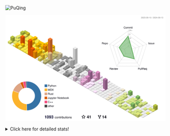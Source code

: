 ![PuQing](https://user-images.githubusercontent.com/27223114/171565019-9a56fae6-b08b-421f-99db-7e830da42371.png)

![](./profile-3d-contrib/profile-season-animate.svg)

<details>
<summary>Click here for detailed stats!</summary>

<!--START_SECTION:waka-->
![Lines of code](https://img.shields.io/badge/From%20Hello%20World%20I%27ve%20Written-1.4%20million%20lines%20of%20code-blue)

**🐱 My GitHub Data** 

> 📦 401.6 kB Used in GitHub's Storage 
 > 
> 🏆 505 Contributions in the Year 2024
 > 
> 🚫 Not Opted to Hire
 > 
> 📜 55 Public Repositories 
 > 
> 🔑 29 Private Repositories 
 > 
**I'm an Early 🐤** 

```text
🌞 Morning                451 commits         █░░░░░░░░░░░░░░░░░░░░░░░░   05.86 % 
🌆 Daytime                3456 commits        ███████████░░░░░░░░░░░░░░   44.88 % 
🌃 Evening                1774 commits        ██████░░░░░░░░░░░░░░░░░░░   23.04 % 
🌙 Night                  2019 commits        ███████░░░░░░░░░░░░░░░░░░   26.22 % 
```


📊 **This Week I Spent My Time On** 

```text
💬 Programming Languages: 
Browsing                 15 hrs 12 mins      ██████████░░░░░░░░░░░░░░░   39.83 % 
GitHubing                5 hrs 20 mins       ███░░░░░░░░░░░░░░░░░░░░░░   13.99 % 
Python                   3 hrs 47 mins       ██░░░░░░░░░░░░░░░░░░░░░░░   09.91 % 
Searching                3 hrs 13 mins       ██░░░░░░░░░░░░░░░░░░░░░░░   08.45 % 
CLI                      2 hrs 10 mins       █░░░░░░░░░░░░░░░░░░░░░░░░   05.71 % 

🔥 Editors: 
Chrome                   27 hrs 34 mins      ██████████████████░░░░░░░   72.21 % 
VS Code                  7 hrs 2 mins        █████░░░░░░░░░░░░░░░░░░░░   18.46 % 
fish                     2 hrs 10 mins       █░░░░░░░░░░░░░░░░░░░░░░░░   05.71 % 
Obsidian                 1 hr 22 mins        █░░░░░░░░░░░░░░░░░░░░░░░░   03.61 % 

💻 Operating System: 
Mac                      31 hrs 13 mins      ████████████████████░░░░░   81.79 % 
WSL                      6 hrs 34 mins       ████░░░░░░░░░░░░░░░░░░░░░   17.20 % 
Linux                    22 mins             ░░░░░░░░░░░░░░░░░░░░░░░░░   01.00 % 
```


<!--END_SECTION:waka-->
</details>
